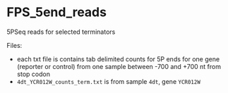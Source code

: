 # FPS_5end_reads

5PSeq reads for selected terminators

Files:
- each txt file is contains tab delimited counts for 5P ends for one gene (reporter or control) from one sample between -700 and +700 nt from stop codon
- `4dt_YCR012W_counts_term.txt` is from sample `4dt`, gene `YCR012W`